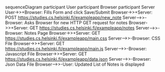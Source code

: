 sequenceDiagram
    participant User
    participant Browser
    participant Server
    User->>+Browser: Fills Form and click Save/Submit
    Browser->>+Server: POST https://studies.cs.helsinki.fi/exampleapp/new_note
    Server-->>-Browser: Asks Browser for new HTTP GET request for notes
    Browser->>+Server: GET https://studies.cs.helsinki.fi/exampleapp/notes
    Server-->>-Browser: Notes Page
    Browser->>+Server: GET https://studies.cs.helsinki.fi/exampleapp/main.css
    Server-->>-Browser: CSS File
    Browser->>+Server: GET https://studies.cs.helsinki.fi/exampleapp/main.js
    Server-->>-Browser: Javascript File
    Browser->>+Server: GET https://studies.cs.helsinki.fi/exampleapp/data.json
    Server-->>-Browser: Json Data File
    Browser-->>-User: Updated List of Notes is displayed

